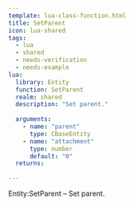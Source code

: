```yaml
---
template: lua-class-function.html
title: SetParent
icon: lua-shared
tags:
  - lua
  - shared
  - needs-verification
  - needs-example
lua:
  library: Entity
  function: SetParent
  realm: shared
  description: "Set parent."
  
  arguments:
    - name: "parent"
      type: CBaseEntity
    - name: "attachment"
      type: number
      default: "0"
  returns:
    
---
```


<div class="lua__search__keywords">
Entity:SetParent &#x2013; Set parent.
</div>
